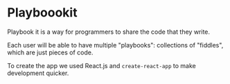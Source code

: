 # Playboookit

Playbook it is a way for programmers to share the code that they write.

Each user will be able to have multiple "playbooks": collections of "fiddles", which are just pieces of code.


To create the app we used React.js and `create-react-app` to make development quicker.
